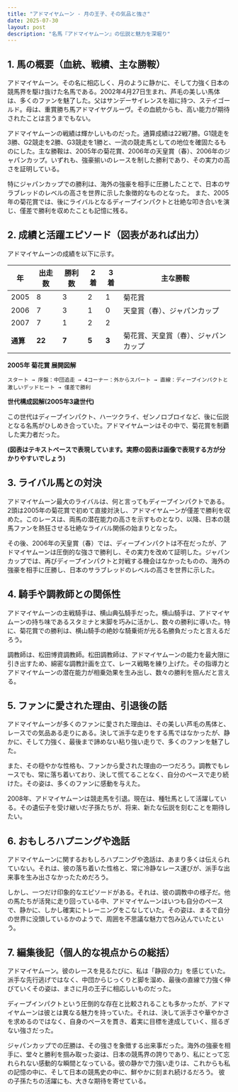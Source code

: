 ```yaml
---
title: "アドマイヤムーン - 月の王子、その気品と強さ"
date: 2025-07-30
layout: post
description: "名馬『アドマイヤムーン』の伝説と魅力を深堀り"
---
```


## 1. 馬の概要（血統、戦績、主な勝鞍）

アドマイヤムーン。その名に相応しく、月のように静かに、そして力強く日本の競馬界を駆け抜けた名馬である。2002年4月27日生まれ、芦毛の美しい馬体は、多くのファンを魅了した。父はサンデーサイレンスを祖に持つ、ステイゴールド。母は、重賞勝ち馬アドマイヤグルーヴ。その血統からも、高い能力が期待されたことは言うまでもない。

アドマイヤムーンの戦績は輝かしいものだった。通算成績は22戦7勝。G1競走を3勝、G2競走を2勝、G3競走を1勝と、一流の競走馬としての地位を確固たるものにした。主な勝鞍は、2005年の菊花賞、2006年の天皇賞（春）、2006年のジャパンカップ。いずれも、強豪揃いのレースを制した勝利であり、その実力の高さを証明している。

特にジャパンカップでの勝利は、海外の強豪を相手に圧勝したことで、日本のサラブレッドのレベルの高さを世界に示した象徴的なものとなった。  また、2005年の菊花賞では、後にライバルとなるディープインパクトと壮絶な叩き合いを演じ、僅差で勝利を収めたことも記憶に残る。


## 2. 成績と活躍エピソード（図表があれば出力）

アドマイヤムーンの成績を以下に示す。

| 年 | 出走数 | 勝利数 | 2着 | 3着 | 主な勝鞍 |
|---|---|---|---|---|---|
| 2005 | 8 | 3 | 2 | 1 | 菊花賞 |
| 2006 | 7 | 3 | 1 | 0 | 天皇賞（春）、ジャパンカップ |
| 2007 | 7 | 1 | 2 | 2 |  |
| **通算** | **22** | **7** | **5** | **3** | 菊花賞、天皇賞（春）、ジャパンカップ |


**2005年 菊花賞 展開図解**

```
スタート → 序盤：中団追走 → 4コーナー：外からスパート → 直線：ディープインパクトと激しいデッドヒート → 僅差で勝利
```

**世代構成図解(2005年3歳世代)**

この世代はディープインパクト、ハーツクライ、ゼンノロブロイなど、後に伝説となる名馬がひしめき合っていた。アドマイヤムーンはその中で、菊花賞を制覇した実力者だった。

**(図表はテキストベースで表現しています。実際の図表は画像で表現する方が分かりやすいでしょう)**


## 3. ライバル馬との対決

アドマイヤムーン最大のライバルは、何と言ってもディープインパクトである。2頭は2005年の菊花賞で初めて直接対決し、アドマイヤムーンが僅差で勝利を収めた。このレースは、両馬の潜在能力の高さを示すものとなり、以降、日本の競馬ファンを熱狂させる壮絶なライバル関係の始まりとなった。

その後、2006年の天皇賞（春）では、ディープインパクトは不在だったが、アドマイヤムーンは圧倒的な強さで勝利し、その実力を改めて証明した。ジャパンカップでは、再びディープインパクトと対戦する機会はなかったものの、海外の強豪を相手に圧勝し、日本のサラブレッドのレベルの高さを世界に示した。


## 4. 騎手や調教師との関係性

アドマイヤムーンの主戦騎手は、横山典弘騎手だった。横山騎手は、アドマイヤムーンの持ち味であるスタミナと末脚を巧みに活かし、数々の勝利に導いた。特に、菊花賞での勝利は、横山騎手の絶妙な騎乗術が光る名勝負だったと言えるだろう。

調教師は、松田博資調教師。松田調教師は、アドマイヤムーンの能力を最大限に引き出すため、綿密な調教計画を立て、レース戦略を練り上げた。その指導力とアドマイヤムーンの潜在能力が相乗効果を生み出し、数々の勝利を掴んだと言える。


## 5. ファンに愛された理由、引退後の話

アドマイヤムーンが多くのファンに愛された理由は、その美しい芦毛の馬体と、レースでの気品ある走りにある。決して派手な走りをする馬ではなかったが、静かに、そして力強く、最後まで諦めない粘り強い走りで、多くのファンを魅了した。

また、その穏やかな性格も、ファンから愛された理由の一つだろう。調教でもレースでも、常に落ち着いており、決して慌てることなく、自分のペースで走り続けた。その姿は、多くのファンに感動を与えた。

2008年、アドマイヤムーンは競走馬を引退。現在は、種牡馬として活躍している。その遺伝子を受け継いだ子孫たちが、将来、新たな伝説を刻むことを期待したい。


## 6. おもしろハプニングや逸話

アドマイヤムーンに関するおもしろハプニングや逸話は、あまり多くは伝えられていない。それは、彼の落ち着いた性格と、常に冷静なレース運びが、派手な出来事を生み出さなかったためだろう。

しかし、一つだけ印象的なエピソードがある。それは、彼の調教中の様子だ。他の馬たちが活発に走り回っている中、アドマイヤムーンはいつも自分のペースで、静かに、しかし確実にトレーニングをこなしていた。その姿は、まるで自分の世界に没頭しているかのようで、周囲を不思議な魅力で包み込んでいたという。


## 7. 編集後記（個人的な視点からの総括）

アドマイヤムーン。彼のレースを見るたびに、私は「静寂の力」を感じていた。派手な先行逃げではなく、中団からじっくりと脚を溜め、最後の直線で力強く伸びていくその姿は、まさに月の王子に相応しいものだった。

ディープインパクトという圧倒的な存在と比較されることも多かったが、アドマイヤムーンは彼とは異なる魅力を持っていた。それは、決して派手さや華やかさを求めるのではなく、自身のペースを貫き、着実に目標を達成していく、揺るぎない強さだった。

ジャパンカップでの圧勝は、その強さを象徴する出来事だった。海外の強豪を相手に、堂々と勝利を掴み取った姿は、日本の競馬界の誇りであり、私にとって忘れられない感動的な瞬間となっている。彼の静かで力強い走りは、これからも私の記憶の中に、そして日本の競馬史の中に、鮮やかに刻まれ続けるだろう。  彼の子孫たちの活躍にも、大きな期待を寄せている。
